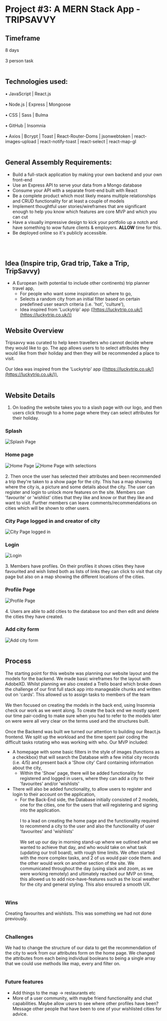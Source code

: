 # Project #3: A MERN Stack App - TRIPSAVVY

## Timeframe
8 days<br><br/>
3 person task<br><br/>
## Technologies used:
•	JavaScript | React.js<br><br/>
•	Node.js | Express | Mongoose <br><br/>
•	CSS | Sass | Bulma <br><br/>
•	GitHub | Insomnia<br><br/>
•	Axios | Bcrypt | Toast | React-Router-Doms | jsonwebtoken | react-images-upload | react-notify-toast | react-select | react-map-gl<br><br/>
## General Assembly Requirements:
* Build a full-stack application by making your own backend and your own front-end
* Use an Express API to serve your data from a Mongo database
* Consume your API with a separate front-end built with React
* Be a complete product which most likely means multiple relationships and CRUD functionality for at least a couple of models
* Implement thoughtful user stories/wireframes that are significant enough to help you know which features are core MVP and which you can cut
* Have a visually impressive design to kick your portfolio up a notch and have something to wow future clients & employers. **ALLOW** time for this.
* Be deployed online so it's publicly accessible.

<br><br/>
## Idea (Inspire trip, Grad trip, Take a Trip, TripSavvy)
- A European (with potential to include other continents) trip planner travel app,
    - For people who want some inspiration on where to go,
    - Selects a random city from an initial filter based on certain predefined user search criteria (i.e. 'hot', 'culture'),
    - Idea inspired from 'Luckytrip' app ([https://luckytrip.co.uk/](https://luckytrip.co.uk/))
## Website Overview
Tripsavvy was curated to help keen travellers who cannot decide where they would like to go. The app allows users to to select attributes they would like from their holiday and then they will be recommended a place to visit.
<br></br>
Our Idea was inspired from the 'Luckytrip' app ([https://luckytrip.co.uk/](https://luckytrip.co.uk/)),
<br><br/>
## Website Details
1.	On loading the website takes you to a slash page with our logo, and then users click through to a home page where they can select attributes for their holiday.
### Splash
![Splash Page](screenshots/splashPage.png)
### Home page
![Home Page](screenshots/homeWithoutSelections.png)
![Home Page with selections](screenshots/homeWithSelections.png)
<br><br/>
2.	Then once the user has selected their attributes and been recommended a trip they're taken to a show page for the city. This has a map showing where the city is, a picture and some details about the city. The user can register and login to unlock more features on the site. Members can 'favourite' or 'wishlist' cities that they like and know or that they like and want to visit. Further members can leave comments/recommendations on cities which will be shown to other users.
### City Page logged in and creator of city
![City Page logged in](screenshots/CityPageCreator.png)
### Login
![Login](screenshots/Login.png)
<br><br/>
3.	Members have profiles. On their profiles it shows cities they have favourited and wish listed both as lists of links they can click to visit that city page but also on a map showing the different locations of the cities.
### Profile Page
![Profile Page](screenshots/Profile.png)
<br><br/>
4.	Users are able to add cities to the database too and then edit and delete the cities they have created.
### Add city form
![Add city form](screenshots/createACity.png)
<br><br/>
## Process
The starting point for this website was planning our website layout and the models for the backend. We made basic wireframes for the layout with AdobeXD. Whilst planning we also created a Trello board which broke down the challenge of our first full stack app into manageable chunks and written out on 'cards'. This allowed us to assign tasks to members of the team
<br></br>
We then focused on creating the models in the back end, using Insomnia check our work as we went along. To create the back end we mostly spent our time pair-coding to make sure when you had to refer to the models later on were were all very clear on the terms used and the structures built.
<br><br/>
Once the Backend was built we turned our attention to building our React.js frontend. We split up the workload and the time spent pair coding the difficult tasks rotating who was working with who.
Our MVP included:
* A homepage with some basic filters in the style of images (functions as a checkbox) that will search the Database with a few initial city records (i.e. 4/5) and present back a 'Show city' Card containing information about the city,
  - Within the 'Show' page, there will be added functionality for registered and logged in users, where they can add a city to their 'favourites' and/or 'wishlists'
* There will also be added functionality, to allow users to register and login to their account on the application,
  - For the Back-End side, the Database initially consisted of 2 models, one for the cities, one for the users that will registering and signing into the application.
<br><br/>
I to a lead on creating the home page and the functionality required to recommend a city to the user and also the functionality of user 'favourites' and 'wishlists'
<br></br>
We set up our day in morning stand-up where we outlined what we wanted to achieve that day, and who would take on what task (updating our troll board), with rough time limits. We often started with the more complex tasks, and 2 of us would pair code them. and the other would work on another section of the site. We communicated throughout the day (using slack and zoom, as we were working remotely) and ultimately reached our MVP on time, this allowed us to add nice-have-features such as the local weather for the city and general styling. This also ensured a smooth UX.
<br><br/>
### Wins
Creating favourites and wishlists. This was something we had not done previously.
<br><br/>
### Challenges
We had to change the structure of our data to get the recommendation of the city to work from our attributes form on the home page. We changed the attributes from each being individual booleans to being a single array that we could use methods like map, every and filter on.
<br><br/>
### Future features
* Add things to the map -> restaurants etc
* More of a user community, with maybe friend functionality and chat capabilities. Maybe allow users to see where other profiles have been? Message other people that have been to one of your wishlisted cities for advice.
